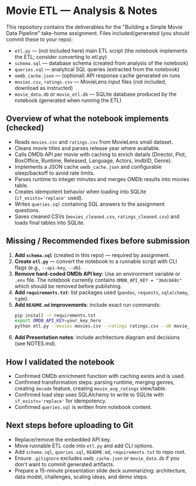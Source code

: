 # Movie ETL — Analysis & Notes

This repository contains the deliverables for the "Building a Simple Movie Data Pipeline" take-home assignment.
Files included/generated (you should commit these to your repo):
- `etl.py` — (not included here) main ETL script (the notebook implements the ETL; consider converting to etl.py)
- `schema.sql` — database schema (created from analysis of the notebook)
- `queries.sql` — analytical SQL queries (extracted from the notebook)
- `omdb_cache.json` — (optional) API response cache generated on runs
- `movies.csv`, `ratings.csv` — MovieLens input files (not included, download as instructed)
- `movie_data.db` or `movie_etl.db` — SQLite database produced by the notebook (generated when running the ETL)

## Overview of what the notebook implements (checked)
- Reads `movies.csv` and `ratings.csv` from MovieLens small dataset.
- Cleans movie titles and parses release year where available.
- Calls OMDb API per movie with caching to enrich details (Director, Plot, BoxOffice, Runtime, Released, Language, Actors, imdbID, Genre).
- Implements a JSON cache `omdb_cache.json` and configurable sleep/backoff to avoid rate limits.
- Parses runtime to integer minutes and merges OMDb results into movies table.
- Creates idempotent behavior when loading into SQLite (`if_exists='replace'` used).
- Writes `queries.sql` containing SQL answers to the assignment questions.
- Saves cleaned CSVs (`movies_cleaned.csv`, `ratings_cleaned.csv`) and loads final tables into SQLite.

## Missing / Recommended fixes before submission
1. **Add `schema.sql`** (created in this repo) — required by assignment.
2. **Create `etl.py`** — convert the notebook to a runnable script with CLI flags (e.g., `--api-key`, `--db`).
3. **Remove hard-coded OMDb API key**: Use an environment variable or `.env` file. The notebook currently contains `OMDB_API_KEY = "36dc668c"` which should be removed before publishing.
4. **Add `requirements.txt`**: list packages used (`pandas`, `requests`, `sqlalchemy`, `tqdm`).
5. **Add `README.md` improvements**: include exact run commands:
   ```bash
   pip install -r requirements.txt
   export OMDB_API_KEY=your_key_here
   python etl.py --movies movies.csv --ratings ratings.csv --db movie_data.db
   ```
6. **Add Presentation notes**: include architecture diagram and decisions (see NOTES.md).

## How I validated the notebook
- Confirmed OMDb enrichment function with caching exists and is used.
- Confirmed transformation steps: parsing runtime, merging genres, creating `decade` feature, creating `movie_avg_ratings` view/table.
- Confirmed load step uses SQLAlchemy to write to SQLite with `if_exists='replace'` for idempotency.
- Confirmed `queries.sql` is written from notebook content.

## Next steps before uploading to Git
- Replace/remove the embedded API key.
- Move runnable ETL code into `etl.py` and add CLI options.
- Add `schema.sql`, `queries.sql`, `README.md`, `requirements.txt` to repo root.
- Ensure `.gitignore` excludes `omdb_cache.json` or `movie_data.db` if you don't want to commit generated artifacts.
- Prepare a 15-minute presentation slide deck summarizing: architecture, data model, challenges, scaling ideas, and demo steps.

